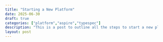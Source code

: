 ```yaml
---
title: "Starting a New Platform"
date: 2025-06-30
draft: true
categories: ["platform","aspire","typespec"]
description: "This is a post to outline all the steps to start a new platform."
layout: post
---
```


